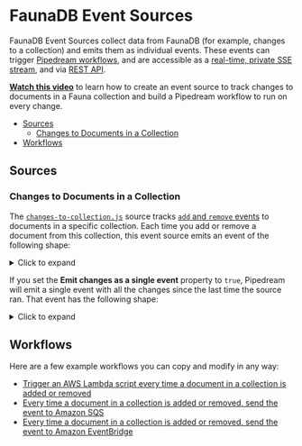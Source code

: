 # FaunaDB Event Sources

FaunaDB Event Sources collect data from FaunaDB (for example, changes to a collection) and emits them as individual events. These events can trigger [Pipedream workflows](https://docs.pipedream.com/workflows/), and are accessible as a [real-time, private SSE stream](https://docs.pipedream.com/api/sse/), and via [REST API](https://docs.pipedream.com/api/rest/).

[**Watch this video**](https://youtu.be/rsjbXdOouHU) to learn how to create an event source to track changes to documents in a Fauna collection and build a Pipedream workflow to run on every change.

<!--ts-->

- [Sources](#sources)
  - [Changes to Documents in a Collection](#changes-to-documents-in-a-collection)
- [Workflows](#workflows)

<!--te-->

## Sources

### Changes to Documents in a Collection

The [`changes-to-collection.js`](changes-to-collection.js) source tracks [`add` and `remove` events](https://docs.fauna.com/fauna/current/api/fql/functions/events) to documents in a specific collection. Each time you add or remove a document from this collection, this event source emits an event of the following shape:

<details>
  <summary>Click to expand</summary>
```json
{
  "ts": 1588738648630000,
  "action": "add",
  "document": {
    "@ref": {
      "id": "264744257335591434",
      "collection": {
        "@ref": {
          "id": "test",
          "collection": { "@ref": { "id": "collections" } }
        }
      }
    }
  },
  "instance": {
    "@ref": {
      "id": "264744257335591434",
      "collection": {
        "@ref": {
          "id": "test",
          "collection": { "@ref": { "id": "collections" } }
        }
      }
    }
  }
}
```
</details>

If you set the **Emit changes as a single event** property to `true`, Pipedream will emit a single event with all the changes since the last time the source ran. That event has the following shape:

<details>
  <summary>Click to expand</summary>
```json
[
  {
    "ts": 1588738648630000,
    "action": "add",
    "document": {
      "@ref": {
        "id": "264744257335591434",
        "collection": {
          "@ref": {
            "id": "test",
            "collection": { "@ref": { "id": "collections" } }
          }
        }
      }
    },
    "instance": {
      "@ref": {
        "id": "264744257335591434",
        "collection": {
          "@ref": {
            "id": "test",
            "collection": { "@ref": { "id": "collections" } }
          }
        }
      }
    }
  },
  {
    "ts": 1588739721810000,
    "action": "remove",
    "document": {
      "@ref": {
        "id": "264744257335591434",
        "collection": {
          "@ref": {
            "id": "test",
            "collection": { "@ref": { "id": "collections" } }
          }
        }
      }
    },
    "instance": {
      "@ref": {
        "id": "264744257335591434",
        "collection": {
          "@ref": {
            "id": "test",
            "collection": { "@ref": { "id": "collections" } }
          }
        }
      }
    }
  }
]
```
</details>

## Workflows

Here are a few example workflows you can copy and modify in any way:

- [Trigger an AWS Lambda script every time a document in a collection is added or removed](https://pipedream.com/@dylburger/changes-to-faunadb-documents-to-aws-lambda-p_RRC9NL/readme)
- [Every time a document in a collection is added or removed, send the event to Amazon SQS](https://pipedream.com/@dylburger/changes-to-faunadb-documents-aws-sqs-p_PACGag/readme)
- [Every time a document in a collection is added or removed, send the event to Amazon EventBridge](https://pipedream.com/@dylburger/changes-to-faunadb-documents-to-aws-eventbridge-event-bus-p_o7Cl3V/readme)
